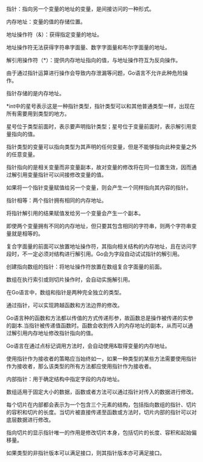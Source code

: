 指针：指向另一个变量的地址的变量，是间接访问的一种形式。

内存地址：变量的值的存储位置。

地址操作符（&）：获得指定变量的地址。

地址操作符无法获得字符串字面量、数字字面量和布尔字面量的地址。

解引用操作符（*）：提供内存地址指向的值，与地址操作符互为反向操作。

由于通过指针运算进行操作会导致内存泄漏等问题，Go语言不允许此种危险操作。

指针存储的是内存地址。

*int中的星号表示这是一种指针类型，指针类型可以和其他普通类型一样，出现在所有需要用到类型的地方。

星号位于类型前面时，表示要声明指针类型；星号位于变量前面时，表示解引用变量指向的值。

指针类型的变量可以指向类型为其声明的任何变量，但是不能够指向此种变量之外的任意变量。

指针指向的是相关变量而非变量副本，故对变量的修改将在同一位置生效，因而通过解引用变量指针可以间接修改变量的值。

如果将一个指针变量赋值给另一个变量，则会产生一个同样指向其内容的指针。

指针相等：两个指针拥有相同的内存地址。

将指针解引用的结果赋值发给另一个变量会产生一个副本。

即使两个变量拥有不同的内存地址，但只要其包含相同的字符串，则两个字符串变量就是相等的。

复合字面量的前面可以放置地址操作符，其指向相关结构的内存地址，且在访问字段时，不一定必须对结构进行解引用。Go会为字段自动试试指针的解引用。

创建指向数组的指针：将地址操作符放置在数组复合字面量的前面。

数组在执行索引或则切片操作时，会自动实施解引用。

在Go语言中，数组和指针是两种完全独立的类型。

通过指针，可以实现跨越函数和方法边界的修改。

Go语言种的函数和方法都以传值的方式传递形参，故函数总是操作被传递的实参的副本.当指针被传递值函数时。函数会收到传入的内存地址的副本，从而可以通过解引用内存地址修改指针指向的值。

Go语言在通过点标记调用方法时，会自动使用&取得变量的内存地址。

使用指针作为接收者的策略应当始终如一，如果一种类型的某些方法需要使用指针作为接收者，那么该类型的所有方法都应使用指针作为接收者。

内部指针：用于确定结构中指定字段的内存地址。

数组适用于固定大小的数据，函数或者方法可以通过指针对传入的数据进行修改。

每个切片在内部都会表示为一个包含三个元素的结构，包括指向数组的指针、切片的容积和切片的长度。当切片被直接传递至函数或方法时，切片内部的指针可以对底层数据进行修改。

指向切片的显示指针唯一的作用是修改切片本身，包括切片的长度、容积和起始偏移量。

如果类型的非指针版本可以满足接口，则其指针版本亦可满足接口。